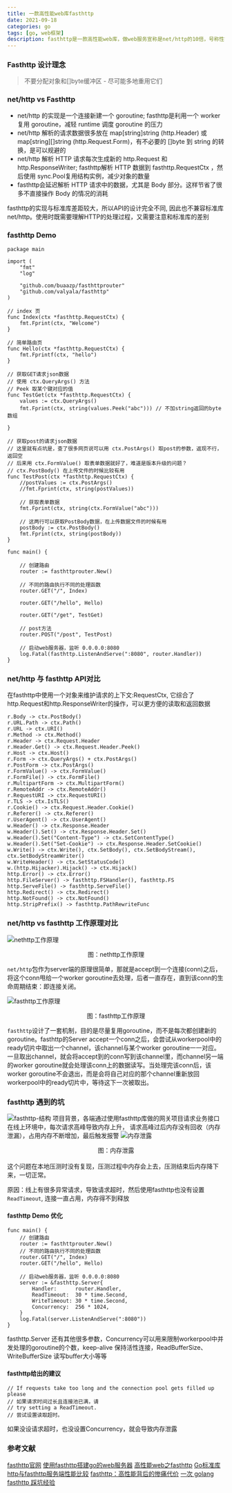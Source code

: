 ```yaml
---
title: 一款高性能web库fasthttp
date: 2021-09-18
categories: go
tags: [go, web框架]
description: fasthttp是一款高性能web库，做web服务宣称是net/http的10倍，号称性能最强的Iris框架底层用的就是fasthttp库
---
```


### Fasthttp 设计理念
> 不要分配对象和[]byte缓冲区 - 尽可能多地重用它们
### net/http vs Fasthttp
- net/http 的实现是一个连接新建一个 goroutine; fasthttp是利用一个 worker 复用 goroutine，减轻 runtime 调度 goroutine 的压力
- net/http 解析的请求数据很多放在 map[string]string (http.Header) 或 map[string][]string (http.Request.Form)，有不必要的 []byte 到 string 的转换，是可以规避的
- net/http 解析 HTTP 请求每次生成新的 http.Request 和 http.ResponseWriter; fasthttp解析 HTTP 数据到 fasthttp.RequestCtx ，然后使用 sync.Pool复用结构实例，减少对象的数量
- fasthttp会延迟解析 HTTP 请求中的数据，尤其是 Body 部分。这样节省了很多不直接操作 Body 的情况的消耗

fasthttp的实现与标准库差距较大，所以API的设计完全不同, 因此也不兼容标准库net/http。使用时既需要理解HTTP的处理过程，又需要注意和标准库的差别
### fasthttp Demo

```golang
package main

import (
	"fmt"
	"log"

	"github.com/buaazp/fasthttprouter"
	"github.com/valyala/fasthttp"
)

// index 页
func Index(ctx *fasthttp.RequestCtx) {
	fmt.Fprint(ctx, "Welcome")
}

// 简单路由页
func Hello(ctx *fasthttp.RequestCtx) {
	fmt.Fprintf(ctx, "hello")
}

// 获取GET请求json数据
// 使用 ctx.QueryArgs() 方法
// Peek 取某个键对应的值
func TestGet(ctx *fasthttp.RequestCtx) {
	values := ctx.QueryArgs()
	fmt.Fprint(ctx, string(values.Peek("abc"))) // 不加string返回的byte数组

}

// 获取post的请求json数据
// 这里就有点坑是，查了很多网页说可以用 ctx.PostArgs() 取post的参数，返现不行，返回空
// 后来用 ctx.FormValue() 取表单数据就好了，难道是版本升级的问题？
// ctx.PostBody() 在上传文件的时候比较有用
func TestPost(ctx *fasthttp.RequestCtx) {
	//postValues := ctx.PostArgs()
	//fmt.Fprint(ctx, string(postValues))

	// 获取表单数据
	fmt.Fprint(ctx, string(ctx.FormValue("abc")))

	// 这两行可以获取PostBody数据，在上传数据文件的时候有用
	postBody := ctx.PostBody()
	fmt.Fprint(ctx, string(postBody))
}

func main() {

	// 创建路由
	router := fasthttprouter.New()

	// 不同的路由执行不同的处理函数
	router.GET("/", Index)

	router.GET("/hello", Hello)

	router.GET("/get", TestGet)

	// post方法
	router.POST("/post", TestPost)

	// 启动web服务器，监听 0.0.0.0:8080
	log.Fatal(fasthttp.ListenAndServe(":8080", router.Handler))
}
```

### net/http 与 fasthttp API对比
在fasthttp中使用一个对象来维护请求的上下文:RequestCtx, 它综合了http.Request和http.ResponseWriter的操作，可以更方便的读取和返回数据
```
r.Body -> ctx.PostBody()
r.URL.Path -> ctx.Path()
r.URL -> ctx.URI()
r.Method -> ctx.Method()
r.Header -> ctx.Request.Header
r.Header.Get() -> ctx.Request.Header.Peek()
r.Host -> ctx.Host()
r.Form -> ctx.QueryArgs() + ctx.PostArgs()
r.PostForm -> ctx.PostArgs()
r.FormValue() -> ctx.FormValue()
r.FormFile() -> ctx.FormFile()
r.MultipartForm -> ctx.MultipartForm()
r.RemoteAddr -> ctx.RemoteAddr()
r.RequestURI -> ctx.RequestURI()
r.TLS -> ctx.IsTLS()
r.Cookie() -> ctx.Request.Header.Cookie()
r.Referer() -> ctx.Referer()
r.UserAgent() -> ctx.UserAgent()
w.Header() -> ctx.Response.Header
w.Header().Set() -> ctx.Response.Header.Set()
w.Header().Set("Content-Type") -> ctx.SetContentType()
w.Header().Set("Set-Cookie") -> ctx.Response.Header.SetCookie()
w.Write() -> ctx.Write(), ctx.SetBody(), ctx.SetBodyStream(), ctx.SetBodyStreamWriter()
w.WriteHeader() -> ctx.SetStatusCode()
w.(http.Hijacker).Hijack() -> ctx.Hijack()
http.Error() -> ctx.Error()
http.FileServer() -> fasthttp.FSHandler(), fasthttp.FS
http.ServeFile() -> fasthttp.ServeFile()
http.Redirect() -> ctx.Redirect()
http.NotFound() -> ctx.NotFound()
http.StripPrefix() -> fasthttp.PathRewriteFunc
```

### net/http vs fasthttp 工作原理对比

![nethttp工作原理](../images/nethttp工作原理.png)
    <center>图：nethttp工作原理</center>  

`net/http`包作为server端的原理很简单，那就是accept到一个连接(conn)之后，将这个conn甩给一个worker goroutine去处理，后者一直存在，直到该conn的生命周期结束：即连接关闭。

![fasthttp工作原理](../images/fasthttp工作原理.png)
    <center>图：fasthttp工作原理</center>  

`fasthttp`设计了一套机制，目的是尽量复用goroutine，而不是每次都创建新的goroutine。fasthttp的Server accept一个conn之后，会尝试从workerpool中的ready切片中取出一个channel，该channel与某个worker goroutine一一对应。一旦取出channel，就会将accept到的conn写到该channel里，而channel另一端的worker goroutine就会处理该conn上的数据读写。当处理完该conn后，该worker goroutine不会退出，而是会将自己对应的那个channel重新放回workerpool中的ready切片中，等待这下一次被取出。

### fasthttp 遇到的坑

![fasthttp-结构](../images/fasthttp-结构.png)
项目背景，各端通过使用fasthttp库做的网关项目请求业务接口
在线上环境中，每次请求高峰导致内存上升， 请求高峰过后内存没有回收（内存泄漏），占用内存不断增加，最后触发报警
![内存泄露](../images/fasthttp-内存.png)
    <center>图：内存泄露</center>  
这个问题在本地压测时没有复现，压测过程中内存会上去，压测结束后内存降下来，一切正常。

原因：线上有很多异常请求，导致请求超时，然后使用fasthttp也没有设置`ReadTimeout`, 连接一直占用，内存得不到释放
#### fasthttp Demo 优化
```golang
func main() {
	// 创建路由
	router := fasthttprouter.New()
	// 不同的路由执行不同的处理函数
	router.GET("/", Index)
	router.GET("/hello", Hello)

	// 启动web服务器，监听 0.0.0.0:8080
	server := &fasthttp.Server{
		Handler:      router.Handler,
		ReadTimeout:  30 * time.Second,
		WriteTimeout: 30 * time.Second,
		Concurrency:  256 * 1024,
	}
	log.Fatal(server.ListenAndServe(":8080"))
}

```
fasthttp.Server 还有其他很多参数，Concurrency可以用来限制workerpool中并发处理的goroutine的个数，keep-alive 保持活性连接，ReadBufferSize、WriteBufferSize 读写buffer大小等等

#### fasthttp给出的建议
  
    // If requests take too long and the connection pool gets filled up please
    // 如果请求时间过长且连接池已满，请
    // try setting a ReadTimeout.
    // 尝试设置读取超时。
如果没设请求超时，也没设置Concurrency，就会导致内存泄露

### 参考文献
[fasthttp官网](https://github.com/valyala/fasthttp#fasthttp-best-practices)
[使用fasthttp搭建go的web服务器](https://zhuanlan.zhihu.com/p/52644362)
[高性能web之fasthttp](https://zhuanlan.zhihu.com/p/405314045)
[Go标准库http与fasthttp服务端性能比较](https://tonybai.com/2021/04/25/server-side-performance-nethttp-vs-fasthttp/)
[fasthttp：高性能背后的惨痛代价](https://cloud.tencent.com/developer/news/462918)
[一次 golang fasthttp 踩坑经验](https://mp.weixin.qq.com/s?__biz=MzAxMTA4Njc0OQ==&mid=2651438857&idx=2&sn=1807c7b88265fe4acf74768b7452a52f&chksm=80bb61fbb7cce8ed4ef76c21db363b33806946d581639279981aec4664efee6d0d19b19bc20d&scene=21#wechat_redirect)
